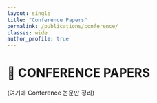 ```yaml
---
layout: single
title: "Conference Papers"
permalink: /publications/conference/
classes: wide
author_profile: true
---
```


# 📑 CONFERENCE PAPERS

(여기에 Conference 논문만 정리)

